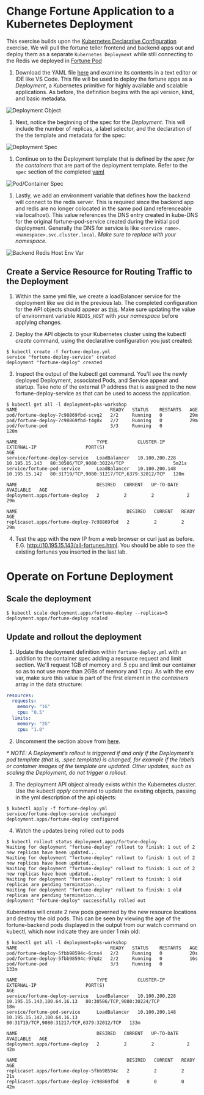 # Change Fortune Application to a Kubernetes Deployment
This exercise builds upon the [Kubernetes Declarative Configuration](k8s-pod-declarative.en.md) exercise. We will pull the fortune teller frontend and backend apps out and deploy them as a separate `Kubernetes Deployment` while still connecting to the Redis we deployed in [Fortune Pod](fortune-pod.yml)

1. Download the YAML file [here](fortune-deploy.yml) and examine its contents in a text editor or IDE like VS Code. This file will be used to deploy the fortune apps as a _Deployment_, a Kubernetes primitive for highly available and scalable applications. As before, the definition begins with the api version, kind, and basic metadata.

![Deployment Object](k8s-deploy-1.png)


1. Next, notice the beginning of the spec for the _Deployment_.  This will include the number of replicas, a label selector, and the declaration of the the template and metadata for the spec:

![Deployment Spec](k8s-deploy-2.png)


1. Continue on to the Deployment template that is defined by the *spec for the containers* that are part of the deployment template.  Refer to the `spec` section of the completed [yaml](fortune-deploy.yml)

![Pod/Container Spec](k8s-deploy-3.png)


1. Lastly, we add an environment variable that defines how the backend will connect to the redis server.  This is required since the backend app and redis are no longer colocated in the same pod (and referenceable via localhost).  This value references the DNS entry created in kube-DNS for the original fortune-pod-service created during the initial pod deployment. Generally the DNS for service is like `<service name>.<namespace>.svc.cluster.local`. *Make sure to replace with your namespace.*

![Backend Redis Host Env Var](k8s-deploy-3.png)



## Create a Service Resource for Routing Traffic to the Deployment 
1. Within the same yml file, we create a loadBalancer service for the deployment like  we did in the previous lab. The completed configuration for the API objects should appear as [this](fortune-deploy.yml). Make sure updating the value of environment variable `REDIS_HOST` with *your namespace* before applying changes.

2. Deploy the API objects to your Kubernetes cluster using the kubectl _create_ command, using the declarative configuration you just created:
```shell
$ kubectl create -f fortune-deploy.yml
service "fortune-deploy-service" created
deployment "fortune-deploy" created
```

3. Inspect the output of the kubectl get command.  You'll see the newly deployed Deployment, associated Pods, and Service appear and startup.  Take note of the external IP address that is assigned to the new fortune-deploy-service as that can be used to access the application.
```shell
$ kubectl get all -l deployment=pks-workshop
NAME                                  READY   STATUS    RESTARTS   AGE
pod/fortune-deploy-7c98869fbd-scvq2   2/2     Running   0          29m
pod/fortune-deploy-7c98869fbd-t4g8x   2/2     Running   0          29m
pod/fortune-pod                       3/3     Running   0          120m

NAME                             TYPE           CLUSTER-IP       EXTERNAL-IP                  PORT(S)                                      AGE
service/fortune-deploy-service   LoadBalancer   10.100.200.228   10.195.15.143   80:30586/TCP,9080:30224/TCP                  5m21s
service/fortune-pod-service      LoadBalancer   10.100.200.148   10.195.15.142   80:31719/TCP,9080:31217/TCP,6379:32012/TCP   120m

NAME                             DESIRED   CURRENT   UP-TO-DATE   AVAILABLE   AGE
deployment.apps/fortune-deploy   2         2         2            2           29m

NAME                                        DESIRED   CURRENT   READY   AGE
replicaset.apps/fortune-deploy-7c98869fbd   2         2         2       29m
```

4. Test the app with the new IP from a web browser or curl just as before. E.G. http://10.195.15.143/all-fortunes.html. You should be able to see the existing fortunes you inserted in the last lab.

# Operate on Fortune Deployment
## Scale the deployment 
```
$ kubectl scale deployment.apps/fortune-deploy --replicas=5
deployment.apps/fortune-deploy scaled
```
## Update and rollout the deployment
1. Update the deployment definition within `fortune-deploy.yml` with an addition to the container spec adding a resource request and limit section.  We'll request 1GB of memory and .5 cpu and limit our container so as to not use more than 2GBs of memory and 1 cpu.  As with the env var, make sure this value is part of the first element in the *containers* array in the data structure:
```yaml
resources:
  requests:
    memory: "1G"
    cpu: "0.5"
  limits:
    memory: "2G"
    cpu: "1.0"
```

2. Uncomment the section above from [here](fortune-deploy.yml). 
 
_* NOTE: A Deployment’s rollout is triggered if and only if the Deployment’s pod template (that is, .spec.template) is changed, for example if the labels or container images of the template are updated. Other updates, such as scaling the Deployment, do not trigger a rollout._

3. The deployment API object already exists within the Kubernetes cluster.  Use the kubectl _apply_ command to update the existing objects, passing in the yml description of the api objects:
```shell
$ kubectl apply -f fortune-deploy.yml
service/fortune-deploy-service unchanged
deployment.apps/fortune-deploy configured
```

4. Watch the updates being rolled out to pods
```shell
$ kubectl rollout status deployment.apps/fortune-deploy
Waiting for deployment "fortune-deploy" rollout to finish: 1 out of 2 new replicas have been updated...
Waiting for deployment "fortune-deploy" rollout to finish: 1 out of 2 new replicas have been updated...
Waiting for deployment "fortune-deploy" rollout to finish: 1 out of 2 new replicas have been updated...
Waiting for deployment "fortune-deploy" rollout to finish: 1 old replicas are pending termination...
Waiting for deployment "fortune-deploy" rollout to finish: 1 old replicas are pending termination...
deployment "fortune-deploy" successfully rolled out
```

  Kubernetes will create 2 new pods governed by the new resource locations and destroy the old pods.  This can be seen by viewing the age of the fortune-backend pods displayed in the output from our watch command on kubectl, which now indicate they are under 1 min old:

```shell
$ kubectl get all -l deployment=pks-workshop
NAME                                  READY   STATUS    RESTARTS   AGE
pod/fortune-deploy-5fbb98594c-6cns4   2/2     Running   0          20s
pod/fortune-deploy-5fbb98594c-97qdz   2/2     Running   0          16s
pod/fortune-pod                       3/3     Running   0          133m

NAME                             TYPE           CLUSTER-IP       EXTERNAL-IP                  PORT(S)                                      AGE
service/fortune-deploy-service   LoadBalancer   10.100.200.228   10.195.15.143,100.64.16.13   80:30586/TCP,9080:30224/TCP                  18m
service/fortune-pod-service      LoadBalancer   10.100.200.148   10.195.15.142,100.64.16.13   80:31719/TCP,9080:31217/TCP,6379:32012/TCP   133m

NAME                             DESIRED   CURRENT   UP-TO-DATE   AVAILABLE   AGE
deployment.apps/fortune-deploy   2         2         2            2           42m

NAME                                        DESIRED   CURRENT   READY   AGE
replicaset.apps/fortune-deploy-5fbb98594c   2         2         2       21s
replicaset.apps/fortune-deploy-7c98869fbd   0         0         0       42m
```
